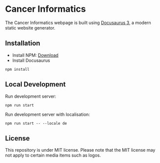 # Cancer Informatics

The Cancer Informatics webpage is built using [Docusaurus 3](https://docusaurus.io/), a modern static website generator.

## Installation

- Install NPM: [Download](https://nodejs.org/en/download/)
- Install Docusaurus
```
npm install
```

## Local Development

Run development server:
```
npm run start
```
Run development server with localisation:
```
npm run start -- --locale de
```

## License

This repository is under MIT license.
Please note that the MIT license may not apply to certain media items such as logos.